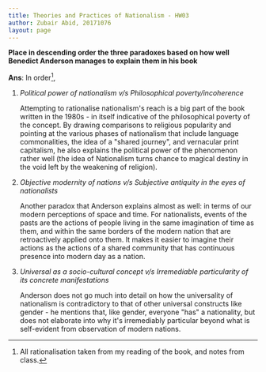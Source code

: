 ```yaml
---
title: Theories and Practices of Nationalism - HW03
author: Zubair Abid, 20171076
layout: page
---
```


**Place in descending order the three paradoxes based on how well Benedict
Anderson manages to explain them in his book**
 
**Ans**: In order[^note],

1. *Political power of nationalism v/s Philosophical poverty/incoherence* 
   
   Attempting to rationalise nationalism's reach is a big part of the book
   written in the 1980s - in itself indicative of the philosophical poverty of
   the concept. By drawing comparisons to religious popularity and pointing at
   the various phases of nationalism that include language commonalities, the
   idea of a "shared journey", and vernacular print capitalism, he also explains
   the political power of the phenomenon rather well (the idea of Nationalism 
   turns chance to magical destiny in the void left by the weakening of
   religion).
2. *Objective modernity of nations v/s Subjective antiquity in the eyes of
   nationalists* 
   
   Another paradox that Anderson explains almost as well: in terms of our modern
   perceptions of space and time. For nationalists, events of the pasts are the
   actions of people living in the same imagination of time as them, and within
   the same borders of the modern nation that are retroactively applied onto
   them. It makes it easier to imagine their actions as the actions of a shared
   community that has continuous presence into modern day as a nation.
3. *Universal as a socio-cultural concept v/s Irremediable particularity of its
   concrete manifestations* 
   
   Anderson does not go much into detail on how the universality of nationalism
   is contradictory to that of other universal constructs like gender - he
   mentions that, like gender, everyone "has" a nationality, but does not
   elaborate into why it's irremediably particular beyond what is self-evident
   from observation of modern nations.

[^note]: All rationalisation taken from my reading of the book, and notes from
class.

